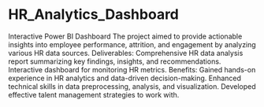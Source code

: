 # HR_Analytics_Dashboard
Interactive Power BI Dashboard
The project aimed to provide actionable insights into employee performance, attrition, and engagement by analyzing various HR data sources.
Deliverables: Comprehensive HR data analysis report summarizing key findings, insights, and recommendations.
Interactive dashboard for monitoring HR metrics.
Benefits: Gained hands-on experience in HR analytics and data-driven decision-making.
Enhanced technical skills in data preprocessing, analysis, and visualization.
Developed effective talent management strategies to work with. 
